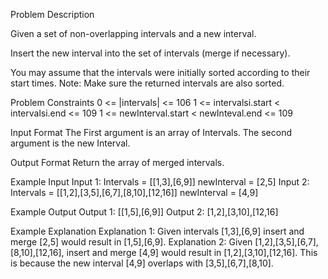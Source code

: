 Problem Description
 
 

Given a set of non-overlapping intervals and a new interval.

Insert the new interval into the set of intervals (merge if necessary).

You may assume that the intervals were initially sorted according to their start times.
Note: Make sure the returned intervals are also sorted.



Problem Constraints
0 <= |intervals| <= 106
1 <= intervalsi.start < intervalsi.end <= 109
1 <= newInterval.start < newInteval.end <= 109


Input Format
The First argument is an array of Intervals.
The second argument is the new Interval.


Output Format
Return the array of merged intervals.


Example Input
Input 1:
Intervals = [[1,3],[6,9]]
newInterval = [2,5]
Input 2:
Intervals = [[1,2],[3,5],[6,7],[8,10],[12,16]]
newInterval = [4,9]


Example Output
Output 1:
[[1,5],[6,9]]
Output 2:
[1,2],[3,10],[12,16]


Example Explanation
Explanation 1:
Given intervals [1,3],[6,9] insert and merge [2,5] would result in [1,5],[6,9].
Explanation 2:
Given [1,2],[3,5],[6,7],[8,10],[12,16], insert and merge [4,9] would result in [1,2],[3,10],[12,16].
This is because the new interval [4,9] overlaps with [3,5],[6,7],[8,10].